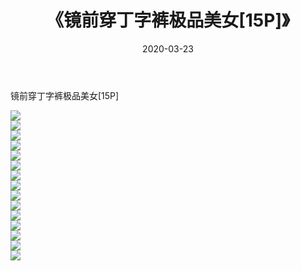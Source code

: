 ﻿---
layout: post
title:  《镜前穿丁字裤极品美女[15P]》
date:   2020-03-23
img: http://imgx.orgx.ga/漏D/2020/镜前穿丁字裤极品美女[15P]/000.jpg
categories: [美女, 清纯, 唯美]
---

镜前穿丁字裤极品美女[15P]

  ![](http://imgx.orgx.ga/漏D/2020/镜前穿丁字裤极品美女[15P]/001.jpg) <br> ![](http://imgx.orgx.ga/漏D/2020/镜前穿丁字裤极品美女[15P]/002.jpg) <br> ![](http://imgx.orgx.ga/漏D/2020/镜前穿丁字裤极品美女[15P]/003.jpg) <br> ![](http://imgx.orgx.ga/漏D/2020/镜前穿丁字裤极品美女[15P]/004.jpg) <br> ![](http://imgx.orgx.ga/漏D/2020/镜前穿丁字裤极品美女[15P]/005.jpg) <br> ![](http://imgx.orgx.ga/漏D/2020/镜前穿丁字裤极品美女[15P]/006.jpg) <br> ![](http://imgx.orgx.ga/漏D/2020/镜前穿丁字裤极品美女[15P]/007.jpg) <br> ![](http://imgx.orgx.ga/漏D/2020/镜前穿丁字裤极品美女[15P]/008.jpg) <br> ![](http://imgx.orgx.ga/漏D/2020/镜前穿丁字裤极品美女[15P]/009.jpg) <br> ![](http://imgx.orgx.ga/漏D/2020/镜前穿丁字裤极品美女[15P]/010.jpg) <br> ![](http://imgx.orgx.ga/漏D/2020/镜前穿丁字裤极品美女[15P]/011.jpg) <br> ![](http://imgx.orgx.ga/漏D/2020/镜前穿丁字裤极品美女[15P]/012.jpg) <br> ![](http://imgx.orgx.ga/漏D/2020/镜前穿丁字裤极品美女[15P]/013.jpg) <br> ![](http://imgx.orgx.ga/漏D/2020/镜前穿丁字裤极品美女[15P]/014.jpg) <br> ![](http://imgx.orgx.ga/漏D/2020/镜前穿丁字裤极品美女[15P]/015.jpg) <br>